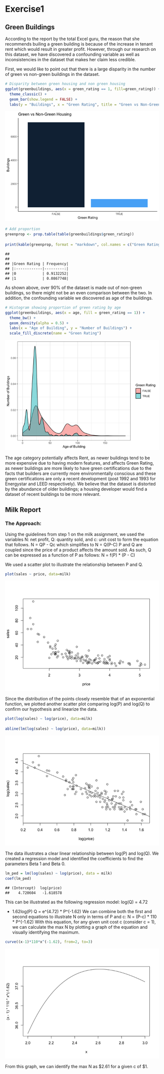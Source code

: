 Exercise1
================

## Green Buildings

According to the report by the total Excel guru, the reason that she
recommends builing a green building is because of the increase in tenant
rent which would result in greater profit. However, through our research
on this dataset, we have discovered a confounding variable as well as
inconsistencies in the dataset that makes her claim less credible.

First, we would like to point out that there is a large disparity in the
number of green vs non-green buildings in the dataset.

``` r
# Disparity between green housing and non green housing
ggplot(greenbuildings, aes(x = green_rating == 1, fill=green_rating)) +
  theme_classic() +
  geom_bar(show.legend = FALSE) +
  labs(y = "Buildings", x = "Green Rating", title = "Green vs Non-Green Housing")
```

![](exercise1_files/figure-gfm/unnamed-chunk-1-1.png)<!-- -->

``` r
# Add proportion
greenprop <- prop.table(table(greenbuildings$green_rating))

print(kable(greenprop, format = "markdown", col.names = c("Green Rating", "Frequency")))
```

    ## 
    ## 
    ## |Green Rating | Frequency|
    ## |:------------|---------:|
    ## |0            | 0.9132252|
    ## |1            | 0.0867748|

As shown above, over 90% of the dataset is made out of non-green
buildings, so there might not be an even comparison between the two. In
addition, the confounding variable we discovered as age of the
buildings.

``` r
# Histogram showing proportion of green rating by age
ggplot(greenbuildings, aes(x = age, fill = green_rating == 1)) +
  theme_bw() +
  geom_density(alpha = 0.5) +
  labs(x = "Age of Building", y = "Number of Buildings") +
  scale_fill_discrete(name = "Green Rating")
```

![](exercise1_files/figure-gfm/unnamed-chunk-2-1.png)<!-- -->

The age category potentially affects Rent, as newer buildings tend to be
more expensive due to having modern features, and affects Green Rating,
as newer buildings are more likely to have green certifications due to
the facts that builders are currently more environmentally conscious and
these green certifications are only a recent development (post 1992 and
1993 for Energystar and LEED respectively). We believe that the dataset
is distorted by the abundance of older buildings; a housing developer
would find a dataset of recent buildings to be more relevant.

## Milk Report

### The Approach:

Using the guidelines from step 1 on the milk assignment, we used the
variables N: net profit, Q: quantity sold, and c: unit cost to form the
equation that follows. N = QP - Qc which simplifies to N = Q(P-C) P and
Q are coupled since the price of a product affects the amount sold. As
such, Q can be expressed as a function of P as follows: N = f(P) \* (P -
C)

We used a scatter plot to illustrate the relationship between P and Q.

``` r
plot(sales ~ price, data=milk)
```

![](exercise1_files/figure-gfm/unnamed-chunk-3-1.png)<!-- -->

Since the distribution of the points closely resemble that of an
exponential function, we plotted another scatter plot comparing log(P)
and log(Q) to confirm our hypothesis and linearize the data.

``` r
plot(log(sales) ~ log(price), data=milk)

abline(lm(log(sales) ~ log(price), data=milk))
```

![](exercise1_files/figure-gfm/unnamed-chunk-4-1.png)<!-- -->

The data illustrates a clear linear relationship between log(P) and
log(Q). We created a regression model and identified the coefficients to
find the parameters Beta 1 and Beta 0.

``` r
lm_ped = lm(log(sales) ~ log(price), data = milk)
coef(lm_ped)
```

    ## (Intercept)  log(price) 
    ##    4.720604   -1.618578

This can be illustrated as the following regression model: log(Q) = 4.72
- 1.62log(P) Q = e^(4.72) \* P^(-1.62) We can combine both the first and
second equations to illustrate N only in terms of P and c: N = (P-c) \*
110 \* P^(-1.62) With this equation, for any given unit cost c (consider
c = 1), we can calculate the max N by plotting a graph of the equation
and visually identifying the maximum.

``` r
curve((x-1)*110*x^(-1.62), from=2, to=3)
```

![](exercise1_files/figure-gfm/unnamed-chunk-6-1.png)<!-- -->

From this graph, we can identify the max N as $2.61 for a given c of $1.

